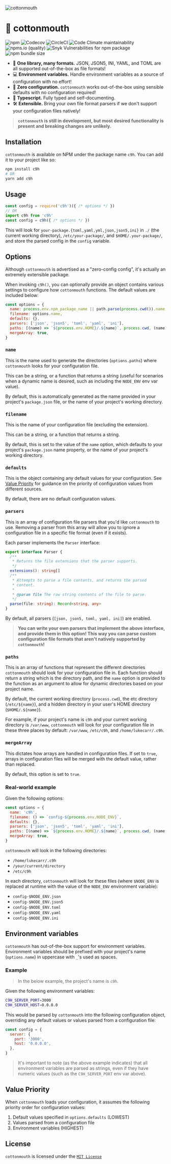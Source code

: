 ![cottonmouth](https://user-images.githubusercontent.com/24438483/126182599-b04d8b13-6786-45e7-80be-3cdbb8086a05.png)

# 🐍 cottonmouth

![npm](https://img.shields.io/npm/v/c9h)
![Codecov](https://img.shields.io/codecov/c/gh/lukecarr/c9h)
![CircleCI](https://img.shields.io/circleci/build/gh/lukecarr/c9h)
![Code Climate maintainability](https://img.shields.io/codeclimate/maintainability/lukecarr/c9h)
![npms.io (quality)](https://img.shields.io/npms-io/final-score/c9h?label=npms.io%20score)
![Snyk Vulnerabilities for npm package](https://img.shields.io/snyk/vulnerabilities/npm/c9h)
![npm bundle size](https://img.shields.io/bundlephobia/minzip/c9h)

* 📁 **One library, many formats.** JSON, JSON5, INI, YAML, and TOML are all supported out-of-the-box as file formats!
* 💻 **Environment variables.** Handle environment variables as a source of configuration with no effort!
* 💯 **Zero configuration.** `cottonmouth` works out-of-the-box using sensible defaults with no configuration required!
* 💪 **Typescript.** Fully typed and self-documenting.
* 🛠 **Extensible.** Bring your own file format parsers if we don't support your configuration files natively!

> **`cottonmouth` is still in development, but most desired functionality is present and breaking changes are unlikely.**

## Installation

`cottonmouth` is available on NPM under the package name `c9h`. You can add it to your project like so:

```bash
npm install c9h
# OR
yarn add c9h
```

## Usage

```js
const config = require('c9h')({ /* options */ })
// OR
import c9h from 'c9h'
const config = c9h({ /* options */ })
```

This will look for `your-package.{toml,yaml,yml,json,json5,ini}` in `./` (the current working directory), `/etc/your-package/`, and `$HOME/.your-package/`, and store the parsed config in the `config` variable.

## Options

Although `cottonmouth` is advertised as a "zero-config config", it's actually an extremely extensible package.

When invoking `c9h()`, you can optionally provide an object contains various settings to configure how `cottonmouth` functions. The default values are included below:

```js
const options = {
  name: process.env.npm_package_name || path.parse(process.cwd()).name,
  filename: options.name,
  defaults: {},
  parsers: ['json', 'json5', 'toml', 'yaml', 'ini'],
  paths: [(name) => `${process.env.HOME}/.${name}`, process.cwd, (name) => `/etc/${name}`],
  mergeArray: true,
}
```

### `name`

This is the name used to generate the directories (`options.paths`) where `cottonmouth` looks for your configuration file.

This can be a string, or a function that returns a string (useful for scenarios when a dynamic name is desired, such as including the `NODE_ENV` env var value).

By default, this is automatically generated as the name provided in your project's `package.json` file, or the name of your project's working directory.

### `filename`

This is the name of your configuration file (excluding the extension).

This can be a string, or a function that returns a string.

By default, this is set to the value of the `name` option, which defaults to your project's `package.json` name property, or the name of your project's working directory.

### `defaults`

This is the object containing any default values for your configuration. See [Value Priority](#value-priority) for guidance on the priority of configuration values from different sources.

By default, there are no default configuration values.

### `parsers`

This is an array of configuration file parsers that you'd like `cottonmouth` to use. Removing a parser from this array will allow you to ignore a configuration file in a specific file format (even if it exists).

Each parser implements the `Parser` interface:

```ts
export interface Parser {
  /**
   * Returns the file extensions that the parser supports.
   */
  extensions(): string[]
  /**
   * Attempts to parse a file contents, and returns the parsed
   * content.
   * 
   * @param file The raw string contents of the file to parse.
   */
  parse(file: string): Record<string, any>
}
```

By default, all parsers (`[json, json5, toml, yaml, ini]`) are enabled.

> **You can write your own parsers that implement the above interface, and provide them in this option! This way you can parse custom configuration file formats that aren't natively supported by `cottonmouth`!**

### `paths`

This is an array of functions that represent the different directories `cottonmouth` should look for your configuration file in. Each function should return a string which is the directory path, and the `name` option is provided to the function as an argument to allow for dynamic directories based on your project name.

By default, the current working directory (`process.cwd`), the etc directory (``/etc/${name}``), and a hidden directory in your user's HOME directory (``$HOME/.${name}``).

For example, if your project's name is `c9h` and your current working directory is `/var/www`, `cottonmouth` will look for your configuration file in these three places by default: `/var/www`, `/etc/c9h`, and `/home/lukecarr/.c9h`.

### `mergeArray`

This dictates how arrays are handled in configuration files. If set to `true`, arrays in configuration files will be merged with the default value, rather than replaced.

By default, this option is set to `true`.

### Real-world example

Given the following options:

```js
const options = {
  name: 'c9h',
  filename: () => `config-${process.env.NODE_ENV}`,
  defaults: {},
  parsers: ['json', 'json5', 'toml', 'yaml', 'ini'],
  paths: [(name) => `${process.env.HOME}/.${name}`, process.cwd, (name) => `/etc/${name}`],
  mergeArray: true,
}
```

`cottonmouth` will look in the following directories:

* `/home/lukecarr/.c9h`
* `/your/current/directory`
* `/etc/c9h`

In each directory, `cottonmouth` will look for these files (where `$NODE_ENV` is replaced at runtime with the value of the `NODE_ENV` environment variable):

* `config-$NODE_ENV.json`
* `config-$NODE_ENV.json5`
* `config-$NODE_ENV.toml`
* `config-$NODE_ENV.yaml`
* `config-$NODE_ENV.ini`

## Environment variables

`cottonmouth` has out-of-the-box support for environment variables. Environment variables should be prefixed with your project's name (`options.name`) in uppercase with `_`'s used as spaces.

### Example

> In the below example, the project's name is `c9h`.

Given the following environment variables:

```bash
C9H_SERVER_PORT=3000
C9H_SERVER_HOST=0.0.0.0
```

This would be parsed by `cottonmouth` into the following configuration object, overriding any default values or values parsed from a configuration file:

```js
const config = {
  server: {
    port: '3000',
    host: '0.0.0.0',
  },
}
```

> It's important to note (as the above example indicates) that all environment variables are parsed as strings, even if they have numeric values (such as the `C9H_SERVER_PORT` env var above).

## Value Priority

When `cottonmouth` loads your configuration, it assumes the following priority order for configuration values:

1. Default values specified in `options.defaults` (LOWEST)
2. Values parsed from a configuration file
3. Environment variables (HIGHEST)

## License

`cottonmouth` is licensed under the [`MIT License`](LICENSE)

